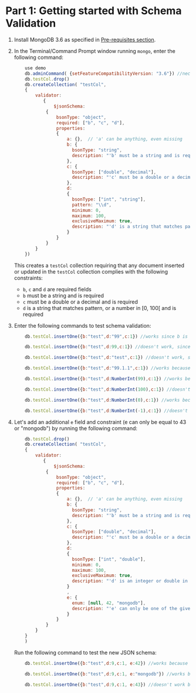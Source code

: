 # Part 1: Getting started with Schema Validation

1. Install MongoDB 3.6 as specified in [Pre-requisites section](./../README.md).
1. In the Terminal/Command Prompt window running `mongo`, enter the following command:

    ```javascript
        use demo
        db.adminCommand( {setFeatureCompatibilityVersion: "3.6"}) //necessary only if you use a pre-3.6 version of the Mongo Shell
        db.testCol.drop()
        db.createCollection( "testCol",
        {
            validator:
               {
                   $jsonSchema:
                {
                    bsonType: "object",
                    required: ["b", "c", "d"],
                    properties:
                    {
                        a: {},  // 'a' can be anything, even missing
                        b: {
                          bsonType: "string",
                          description: "'b' must be a string and is required"
                        },
                        c: {
                          bsonType: ["double", "decimal"],
                          description: "'c' must be a double or a decimal and is required"
                        },
                        d:
                        {
                          bsonType: ["int", "string"],
                          pattern: "\\d",
                          minimum: 0,
                          maximum: 100,
                          exclusiveMaximum: true,
                          description: "'d' is a string that matches pattern, or a number in [0, 100) and is required"
                        }
                    }
                }
            }
        })
    ```

    This creates a `testCol` collection requiring that any document inserted or updated in the `testCol` collection complies with the following constraints:

    * `b`, `c` and `d` are required fields
    * `b` must be a string and is required
    * `c` must be a double or a decimal and is required
    * `d` is a string that matches pattern, or a number in [0, 100[ and is required

1. Enter the following commands to test schema validation:

    ```javascript
        db.testCol.insertOne({b:"test",d:"99",c:1}) //works since b is a string, c is a double (in JavaScript) and d is a string that matches the digit pattern

        db.testCol.insertOne({b:"test",d:99,c:1}) //doesn't work, since 99 is considered a double in JavaScript (and d must be an Int32 or a string matching the `\d` pattern)

        db.testCol.insertOne({b:"test",d:"test",c:1}) //doesn't work, since d doesn't match the pattern

        db.testCol.insertOne({b:"test",d:"99.1.1",c:1}) //works because 99.1.1 is a valid \d pattern

        db.testCol.insertOne({b:"test",d:NumberInt(99),c:1}) //works because d is a valid Int32

        db.testCol.insertOne({b:"test",d:NumberInt(100),c:1}) //doesn't work because d is not strictly lower than 100

        db.testCol.insertOne({b:"test",d:NumberInt(0),c:1}) //works because 0 is a valid d value

        db.testCol.insertOne({b:"test",d:NumberInt(-1),c:1}) //doesn't work because d cannot be negative
    ```

1. Let's add an additional `e` field and constraint (e can only be equal to 43 or "mongodb") by running the following command:

    ```javascript
        db.testCol.drop()
        db.createCollection( "testCol",
        {
            validator:
               {
                   $jsonSchema:
                {
                    bsonType: "object",
                    required: ["b", "c", "d"],
                    properties:
                    {
                        a: {},  // 'a' can be anything, even missing
                        b: {
                          bsonType: "string",
                          description: "'b' must be a string and is required"
                        },
                        c: {
                          bsonType: ["double", "decimal"],
                          description: "'c' must be a double or a decimal and is required"
                        },
                        d:
                        {
                          bsonType: ["int", "double"],
                          minimum: 0,
                          maximum: 100,
                          exclusiveMaximum: true,
                          description: "'d' is an integer or double in [0, 100) and is required"
                        }
                        ,
                        e: {
                          enum: [null, 42, "mongodb"],
                          description: "'e' can only be one of the given enum values or missing"
                        }
                    }
                }
            }
        }
        )
    ```

    Run the following command to test the new JSON schema:

    ```javascript
        db.testCol.insertOne({b:"test",d:9,c:1, e:42}) //works because 42 is a valid value for `e`

        db.testCol.insertOne({b:"test",d:9,c:1, e:"mongodb"}) //works because "mongodb" is a valid value for `e`

        db.testCol.insertOne({b:"test",d:9,c:1, e:43}) //doesn't work because 43 is an invalid value for `e`
    ```